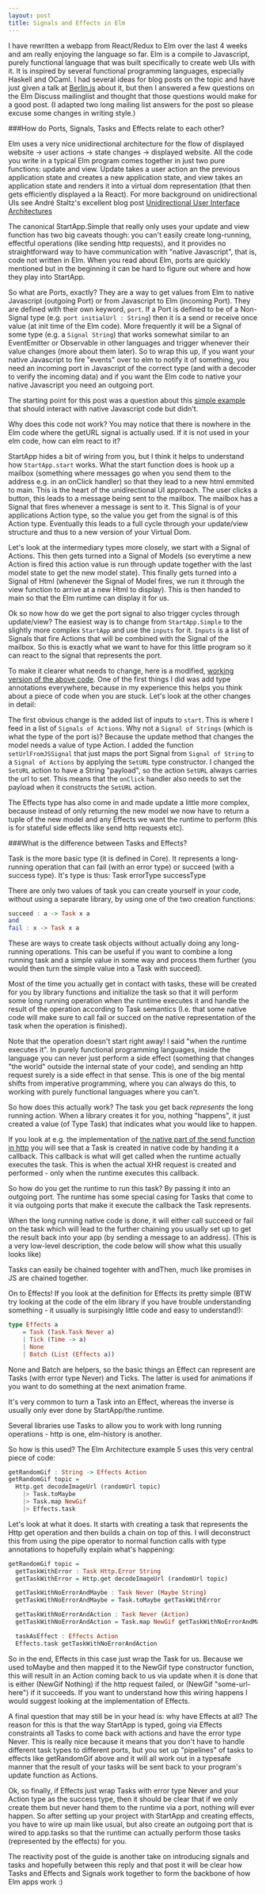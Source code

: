 ```yaml
---
layout: post
title: Signals and Effects in Elm
---
```

I have rewritten a webapp from React/Redux to Elm over the last 4 weeks and am really enjoying the language so far. Elm is a compile to Javascript, purely functional language that was built specifically to create web UIs with it. It is inspired by several functional programming languages, especially Haskell and OCaml. I had several ideas for blog posts on the topic and have just given a talk at [Berlin.js](http://www.berlinjs.org) about it, but then I answered a few questions on the Elm Discuss mailinglist and thought that those questions would make for a good post. (I adapted two long mailing list answers for the post so please excuse some changes in writing style.)

###How do Ports, Signals, Tasks and Effects relate to each other?

Elm uses a very nice unidirectional architecture for the flow of displayed website -> user actions -> state changes -> displayed website. All the code you write in a typical Elm program comes together in just two pure functions: update and view. Update takes a user action an the previous application state and creates a new application state, and view takes an application state and renders it into a virtual dom representation (that then gets efficiently displayed a la React). For more background on unidirectional UIs see André Staltz's excellent blog post [Unidirectional User Interface Architectures](http://staltz.com/unidirectional-user-interface-architectures.html)

The canonical StartApp.Simple that really only uses your update and view function has two big caveats though: you can't easily create long-running, effectful operations (like sending http requests), and it provides no straightforward way to have communication with "native Javascript", that is, code not written in Elm. When you read about Elm, ports are quickly mentioned but in the beginning it can be hard to figure out where and how they play into StartApp.

So what are Ports, exactly? They are a way to get values from Elm to native Javascript (outgoing Port) or from Javascript to Elm (incoming Port). They are defined with their own keyword, `port`. If a Port is defined to be of a Non-Signal type (e.g. `port initialUrl : String`) then it is a send or receive once value (at init time of the Elm code). More frequently it will be a Signal of some type (e.g. a `Signal String`) that works somewhat similar to an EventEmitter or Observable in other languages and trigger whenever their value changes (more about them later). So to wrap this up, if you want your native Javascript to fire "events" over to elm to notify it of something, you need an incoming port in Javascript of the correct type (and with a decoder to verify the incoming data) and if you want the Elm code to native your native Javascript you need an outgoing port.

The starting point for this post was a question about this [simple example](https://gist.github.com/danyx23/27be1e9a9b387d9a7532) that should interact with native Javascript code but didn't. 

Why does this code not work? You may notice that there is nowhere in the Elm code where the getURL signal is actually used. If it is not used in your elm code, how can elm react to it?

StartApp hides a bit of wiring from you, but I think it helps to understand how `StartApp.start` works. What the start function does is hook up a mailbox (something where messages go when you send them to the address e.g. in an onClick handler) so that they lead to a new html emmited to main. This is the heart of the unidirectional UI approach. The user clicks a button, this leads to a message being sent to the mailbox. The mailbox has a Signal that fires whenever a message is sent to it. This Signal is of your applications Action type, so the value you get from the signal is of this Action type. Eventually this leads to a full cycle through your update/view structure and thus to a new version of your Virtual Dom.

Let's look at the intermediary types more closely, we start with a Signal of Actions. This then gets turned into a Signal of Models (so everytime a new Action is fired this action value is run through update together with the last model state to get the new model state). This finally gets turned into a Signal of Html (whenever the Signal of Model fires, we run it through the view function to arrive at a new Html to display). This is then handed to main so that the Elm runtime can display it for us.

Ok so now how do we get the port signal to also trigger cycles through update/view? The easiest way is to change from `StartApp.Simple` to the slightly more complex `StartApp` and use the `inputs` for it. `Inputs` is a list of Signals that fire Actions that will be combined with the Signal of the mailbox. So this is exactly what we want to have for this little program so it can react to the signal that represents the port.

To make it clearer what needs to change, here is a modified, [working version of the above code](https://gist.github.com/danyx23/23ab6572e7292e66e5ae). One of the first things I did was add type annotations everywhere, because in my experience this helps you think about a piece of code when you are stuck. Let's look at the other changes in detail:

The first obvious change is the added list of inputs to `start`. This is where I feed in a list of `Signals of Actions`. Why not a `Signal of Strings` (which is what the type of the port is)? Because the update method that changes the model needs a value of type Action. I added the function `setUrlFromJSSignal` that just maps the port Signal from `Signal of String` to a `Signal of Actions` by applying the `SetURL` type constructor. I changed the `SetURL` action to have a String "payload", so the action `SetURL` always carries the url to set. This means that the `onClick` handler also needs to set the payload when it constructs the `SetURL` action.

The Effects type has also come in and made update a little more complex, because instead of only returning the new model we now have to return a tuple of the new model and any Effects we want the runtime to perform (this is for stateful side effects like send http requests etc).

###What is the difference between Tasks and Effects?

Task is the more basic type (it is defined in Core). It represents a long-running operation that can fail (with an error type) or succeed (with a success type). It's type is thus:
Task errorType successType

There are only two values of task you can create yourself in your code, without using a separate library, by using one of the two creation functions:

```haskell
succeed : a -> Task x a
and
fail : x -> Task x a
```

These are ways to create task objects without actually doing any long-running operations. This can be useful if you want to combine a long running task and a simple value in some way and process them further (you would then turn the simple value into a Task with succeed).

Most of the time you actually get in contact with tasks, these will be created for you by library functions and initialize the task so that it will perform some long running operation when the runtime executes it and handle the result of the operation according to Task semantics (I.e. that some native code will make sure to call fail or succed on the native representation of the task when the operation is finished).

Note that the operation doesn't start right away! I said "when the runtime executes it". In purely functional programming languages, inside the language you can never just perform a side effect (something that changes "the world" outside the internal state of your code), and sending an http request surely is a side effect in that sense. This is one of the big mental shifts from imperative programming, where you can always do this, to working with purely functional languages where you can't.

So how does this actually work? The task you get back *represents* the long running action. When a library creates it for you, nothing "happens", it just created a value (of Type Task) that indicates what you would like to happen.

If you look at e.g. the implementation of [the native part of the send function in http](https://github.com/evancz/elm-http/blob/3.0.0/src/Native/Http.js) you will see that a Task is created in native code by handing it a callback. This callback is what will get called when the runtime actually executes the task. This is when the actual XHR request is created and performed - only when the runtime executes this callback.

So how do you get the runtime to run this task? By passing it into an outgoing port. The runtime has some special casing for Tasks that come to it via outgoing ports that make it execute the callback the Task represents.

When the long running native code is done, it will either call succeed or fail on the task which will lead to the further chaining you usually set up to get the result back into your app (by sending a message to an address). (This is a very low-level description, the code below will show what this usually looks like)

Tasks can easily be chained togehter with andThen, much like promises in JS are chained together.


On to Effects! If you look at the definition for Effects its pretty simple (BTW try looking at the code of the elm library if you have trouble understanding something - it usually is surpisingly little code and easy to understand!):

```haskell
type Effects a
    = Task (Task.Task Never a)
    | Tick (Time -> a)
    | None
    | Batch (List (Effects a))
```

None and Batch are helpers, so the basic things an Effect can represent are Tasks (with error type Never) and Ticks. The latter is used for animations if you want to do something at the next animation frame.

It's very common to turn a Task into an Effect, whereas the inverse is usually only ever done by StartApp/the runtime.

Several libraries use Tasks to allow you to work with long running operations - http is one, elm-history is another.

So how is this used? The Elm Architecture example 5 uses this very central piece of code:

```haskell
getRandomGif : String -> Effects Action
getRandomGif topic =
  Http.get decodeImageUrl (randomUrl topic)
    |> Task.toMaybe
    |> Task.map NewGif
    |> Effects.task
```

Let's look at what it does. It starts with creating a task that represents the Http get operation and then builds a chain on top of this. I will deconstruct this from using the pipe operator to normal function calls with type annotations to hopefully explain what's happening:

```haskell
getRandomGif topic =
  getTaskWithError : Task Http.Error String
  getTaskWithError = Http.get decodeImageUrl (randomUrl topic)

  getTaskWithNoErrorAndMaybe : Task Never (Maybe String)
  getTaskWithNoErrorAndMaybe = Task.toMaybe getTaskWithError

  getTaskWithNoErrorAndAction : Task Never (Action)
  getTaskWithNoErrorAndAction = Task.map NewGif getTaskWithNoErrorAndMaybe

  taskAsEffect : Effects Action
  Effects.task getTaskWithNoErrorAndAction
```

So in the end, Effects in this case just wrap the Task for us. Because we used toMaybe and then mapped it to the NewGif type constructor function, this will result in an Action coming back to us via update when it is done that is either (NewGif Nothing) if the http request failed, or (NewGif "some-url-here") if it succeeds. If you want to understand how this wiring happens I would suggest looking at the implementation of Effects.

A final question that may still be in your head is: why have Effects at all? The reason for this is that the way StartApp is typed, going via Effects constraints all Tasks to come back with actions and have the error type Never. This is really nice because it means that you don't have to handle different task types to different ports, but you set up "pipelines" of tasks to effects like getRandomGif above and it will all work out in a typesafe manner that the result of your tasks will be sent back to your program's update function as Actions.

Ok, so finally, if Effects just wrap Tasks with error type Never and your Action type as the success type, then it should be clear that if we only create them but never hand them to the runtime via a port, nothing will ever happen. So after setting up your project with StartApp and creating effects, you have to wire up main like usual, but also create an outgoing port that is wired to app.tasks so that the runtime can actually perform those tasks (represented by the effects) for you.

The reactivity post of the guide is another take on introducing signals and tasks and hopefully between this reply and that post it will be clear how Tasks and Effects and Signals work together to form the backbone of how Elm apps work :)